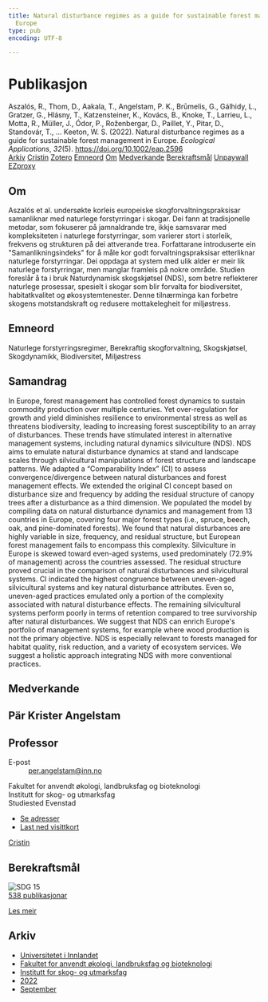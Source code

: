 ```yaml
---
title: Natural disturbance regimes as a guide for sustainable forest management in
  Europe
type: pub
encoding: UTF-8

---
```

<h1>Publikasjon</h1>
<article id="csl-bib-container-7R3TMREU" class="csl-bib-container">
  <div class="csl-bib-body"> <div class="csl-entry">Aszalós, R., Thom, D., Aakala, T., Angelstam, P. K., Brūmelis, G., Gálhidy, L., Gratzer, G., Hlásny, T., Katzensteiner, K., Kovács, B., Knoke, T., Larrieu, L., Motta, R., Müller, J., Ódor, P., Roženbergar, D., Paillet, Y., Pitar, D., Standovár, T., … Keeton, W. S. (2022). Natural disturbance regimes as a guide for sustainable forest management in Europe. <i>Ecological Applications</i>, <i>32</i>(5). <a href="https://doi.org/10.1002/eap.2596">https://doi.org/10.1002/eap.2596</a></div> </div>
  <div class="csl-bib-buttons">
    <a href="#taxonomy-article-7R3TMREU" alt="archive" class="csl-bib-button">Arkiv</a>
    <a href="https://app.cristin.no/results/show.jsf?id=2050624" alt="Cristin" class="csl-bib-button">Cristin</a>
    <a href="http://zotero.org/groups/5881554/items/7R3TMREU" alt="Zotero" class="csl-bib-button">Zotero</a>
    <a href="#keywords-article-7R3TMREU" alt="keywords" class="csl-bib-button">Emneord</a>
    <a href="#about-article-7R3TMREU" alt="about_pub" class="csl-bib-button">Om</a>
    <a href="#contributors-article-7R3TMREU" alt="contributors" class="csl-bib-button">Medverkande</a>
    <a href="#sdg-article-7R3TMREU" alt="sdg" class="csl-bib-button">Berekraftsmål</a>
    <a href="https://repozitorij.uni-lj.si/Dokument.php?lang=slv&amp;id=157218&amp;dn=" alt="Unpaywall" class="csl-bib-button">Unpaywall</a>
    <a href="https://repozitorij.uni-lj.si/Dokument.php?lang=slv&amp;id=157218&amp;dn=" alt="EZproxy" class="csl-bib-button">EZproxy</a>
  </div>
  <div id="csl-bib-meta-container-7R3TMREU"></div>
</article>
<div id="csl-bib-meta-7R3TMREU" class="csl-bib-meta">
  <article id="about-article-7R3TMREU" class="about_pub-article">
    <h1>Om</h1>
    Aszalós et al. undersøkte korleis europeiske skogforvaltningspraksisar samanliknar med naturlege forstyrringar i skogar. Dei fann at tradisjonelle metodar, som fokuserer på jamnaldrande tre, ikkje samsvarar med kompleksiteten i naturlege forstyrringar, som varierer stort i storleik, frekvens og strukturen på dei attverande trea. Forfattarane introduserte ein "Samanlikningsindeks" for å måle kor godt forvaltningspraksisar etterliknar naturlege forstyrringar. Dei oppdaga at system med ulik alder er meir lik naturlege forstyrringar, men manglar framleis på nokre område. Studien foreslår å ta i bruk Naturdynamisk skogskjøtsel (NDS), som betre reflekterer naturlege prosessar, spesielt i skogar som blir forvalta for biodiversitet, habitatkvalitet og økosystemtenester. Denne tilnærminga kan forbetre skogens motstandskraft og redusere mottakelegheit for miljøstress.
  </article>
  <article id="keywords-article-7R3TMREU" class="keywords-article">
    <h1>Emneord</h1>
    Naturlege forstyrringsregimer, Berekraftig skogforvaltning, Skogskjøtsel, Skogdynamikk, Biodiversitet, Miljøstress
  </article>
  <article id="abstract-article-7R3TMREU" class="abstract-article">
    <h1>Samandrag</h1>
    In Europe, forest management has controlled forest dynamics to sustain commodity production over multiple centuries. Yet over-regulation for growth and yield diminishes resilience to environmental stress as well as threatens biodiversity, leading to increasing forest susceptibility to an array of disturbances. These trends have stimulated interest in alternative management systems, including natural dynamics silviculture (NDS). NDS aims to emulate natural disturbance dynamics at stand and landscape scales through silvicultural manipulations of forest structure and landscape patterns. We adapted a “Comparability Index” (CI) to assess convergence/divergence between natural disturbances and forest management effects. We extended the original CI concept based on disturbance size and frequency by adding the residual structure of canopy trees after a disturbance as a third dimension. We populated the model by compiling data on natural disturbance dynamics and management from 13 countries in Europe, covering four major forest types (i.e., spruce, beech, oak, and pine-dominated forests). We found that natural disturbances are highly variable in size, frequency, and residual structure, but European forest management fails to encompass this complexity. Silviculture in Europe is skewed toward even-aged systems, used predominately (72.9% of management) across the countries assessed. The residual structure proved crucial in the comparison of natural disturbances and silvicultural systems. CI indicated the highest congruence between uneven-aged silvicultural systems and key natural disturbance attributes. Even so, uneven-aged practices emulated only a portion of the complexity associated with natural disturbance effects. The remaining silvicultural systems perform poorly in terms of retention compared to tree survivorship after natural disturbances. We suggest that NDS can enrich Europe's portfolio of management systems, for example where wood production is not the primary objective. NDS is especially relevant to forests managed for habitat quality, risk reduction, and a variety of ecosystem services. We suggest a holistic approach integrating NDS with more conventional practices.
  </article>
  <article id="contributors-article-7R3TMREU" class="contributors-article">
    <h1>Medverkande</h1>
    <div class="personas"> <div class="vrtx-hinn-person-card"> <div class="photo"> <i class="lar la-user-circle missing-person"></i> </div> <div class="info"> <hgroup><h1>Pär Krister Angelstam</h1> <h2>Professor</h2> </hgroup><dl> <dt>E-post</dt> <dd> <a href="mailto:per.angelstam@inn.no">per.angelstam@inn.no</a> </dd> </dl> <p> Fakultet for anvendt økologi, landbruksfag og bioteknologi<br> Institutt for skog- og utmarksfag<br> Studiested Evenstad </p> <ul class="vrtx-hinn-links"> <li><a href="https://www.inn.no/finn-en-ansatt/per-angelstam.html#vrtx-hinn-addresses">Se adresser</a></li> <li><a href="https://www.inn.no/finn-en-ansatt/per-angelstam.html?vrtx=vcf">Last ned visittkort</a></li> </ul> </div> </div> <a href="https://app.cristin.no/persons/show.jsf?id=1318014" alt="Cristin URL" class="personas-cristin">Cristin</a> </div>
  </article>
  <article id="sdg-article-7R3TMREU" class="sdg-article">
    <h1>Berekraftsmål</h1>
    <div class="sdg-container"><div id="sdg15" class="sdg">
        <img src="{{< params subfolder >}}images/sdg/sdg15_nn.png" class="image" alt="SDG 15">
        <div class="sdg-overlay">
          <a href="/nn/archive/?key=?sdg=15#archive" class="sdg-publication-count"><span>538</span> publikasjonar</a>
          <p><a href="https://fn.no/om-fn/fns-baerekraftsmaal/livet-paa-land?lang=nno-NO" class="sdg-read-more">Les meir</a></p>
        </div>
      </div></div>
  </article>
  <article id="taxonomy-article-7R3TMREU" class="taxonomy-article">
    <h1>Arkiv</h1>
    <ul>
      <li>
        <a href="/nn/archive/?key=3DCRN523">Universitetet i Innlandet</a>
      </li>
      <li>
        <a href="/nn/archive/?key=T77LXH6D">Fakultet for anvendt økologi, landbruksfag og bioteknologi</a>
      </li>
      <li>
        <a href="/nn/archive/?key=7TRARPE3">Institutt for skog- og utmarksfag</a>
      </li>
      <li>
        <a href="/nn/archive/?key=H9K9UC39">2022</a>
      </li>
      <li>
        <a href="/nn/archive/?key=STM4XRGY">September</a>
      </li>
    </ul>
  </article>
</div>
